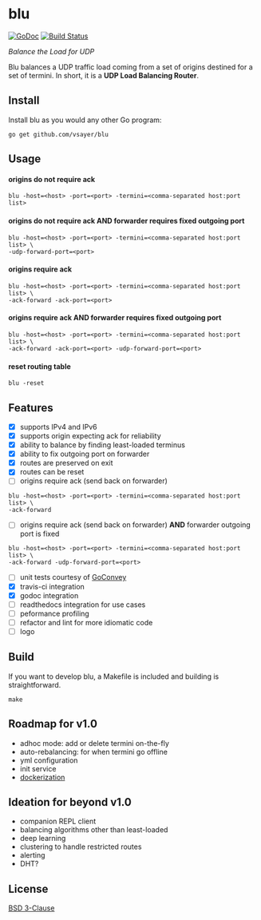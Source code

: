 # blu

[![GoDoc](https://godoc.org/github.com/vsayer/blu?status.svg)](https://godoc.org/github.com/vsayer/blu) [![Build Status](https://travis-ci.org/vsayer/blu.svg?branch=master)](https://travis-ci.org/vsayer/blu)

*Balance the Load for UDP*

Blu balances a UDP traffic load coming from a set of origins destined for a set of termini. In short, it is a **UDP Load Balancing Router**.

## Install
Install blu as you would any other Go program:
```shell
go get github.com/vsayer/blu
```

## Usage
#### origins do not require ack
```shell
blu -host=<host> -port=<port> -termini=<comma-separated host:port list>
```

#### origins do not require ack AND forwarder requires fixed outgoing port
```shell
blu -host=<host> -port=<port> -termini=<comma-separated host:port list> \
-udp-forward-port=<port>
```

#### origins require ack
```shell
blu -host=<host> -port=<port> -termini=<comma-separated host:port list> \
-ack-forward -ack-port=<port>
```

#### origins require ack **AND** forwarder requires fixed outgoing port
```shell
blu -host=<host> -port=<port> -termini=<comma-separated host:port list> \
-ack-forward -ack-port=<port> -udp-forward-port=<port>
```

#### reset routing table
```shell
blu -reset
```

## Features
- [x] supports IPv4 and IPv6
- [x] supports origin expecting ack for reliability
- [x] ability to balance by finding least-loaded terminus
- [x] ability to fix outgoing port on forwarder
- [x] routes are preserved on exit
- [x] routes can be reset
- [ ] origins require ack (send back on forwarder)
```shell
blu -host=<host> -port=<port> -termini=<comma-separated host:port list> \
-ack-forward
```
- [ ] origins require ack (send back on forwarder) **AND** forwarder outgoing port is fixed
```shell
blu -host=<host> -port=<port> -termini=<comma-separated host:port list> \
-ack-forward -udp-forward-port=<port>
```
- [ ] unit tests courtesy of [GoConvey](http://goconvey.co/)
- [x] travis-ci integration
- [x] godoc integration
- [ ] readthedocs integration for use cases
- [ ] peformance profiling
- [ ] refactor and lint for more idiomatic code
- [ ] logo

## Build
If you want to develop blu, a Makefile is included and building is straightforward.
```shell
make
```

## Roadmap for v1.0
* adhoc mode: add or delete termini on-the-fly
* auto-rebalancing: for when termini go offline
* yml configuration
* init service
* [dockerization](https://docs.docker.com/userguide/dockerizing/)

## Ideation for beyond v1.0
* companion REPL client
* balancing algorithms other than least-loaded
* deep learning 
* clustering to handle restricted routes
* alerting
* DHT?

## License
[BSD 3-Clause](LICENSE)

